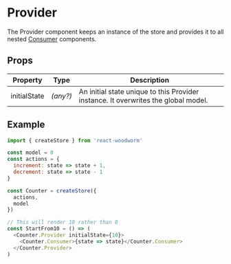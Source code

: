 # Provider

The Provider component keeps an instance of the store and provides it to all nested [Consumer](Consumer.md) components.

## Props
| Property | Type | Description |
| -------- | ---- | ----------- |
| initialState |*(any?)* | An initial state unique to this Provider instance. It overwrites the global model. |

## Example
```javascript
import { createStore } from 'react-woodworm'

const model = 0
const actions = {
  increment: state => state + 1,
  decrement: state => state - 1
}

const Counter = createStore({
  actions,
  model
})

// This will render 10 rather than 0
const StartFrom10 = () => (
  <Counter.Provider initialState={10}>
    <Counter.Consumer>{state => state}</Counter.Consumer>
  </Counter.Provider>
)
```